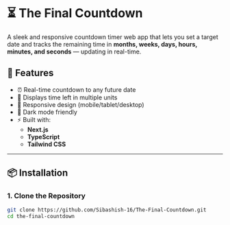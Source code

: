 # ⏳ The Final Countdown

A sleek and responsive countdown timer web app that lets you set a target date and tracks the remaining time in **months, weeks, days, hours, minutes, and seconds** — updating in real-time.

## 🚀 Features

- ⏰ Real-time countdown to any future date
- 📅 Displays time left in multiple units
- 📱 Responsive design (mobile/tablet/desktop)
- 🌙 Dark mode friendly
- ⚡ Built with:
  - **Next.js**
  - **TypeScript**
  - **Tailwind CSS**

---

## 📦 Installation

### 1. Clone the Repository
```bash
git clone https://github.com/Sibashish-16/The-Final-Countdown.git
cd the-final-countdown
